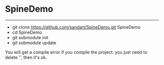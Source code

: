 # SpineDemo

----------------------------------


- git clone https://github.com/sandart/SpineDemo.git SpineDemo
- cd SpineDemo
- git submodule init
- git submodule update


You will get a compile error if you compile the project.
you just need to delete '<NSCopying>', then it's ok.
